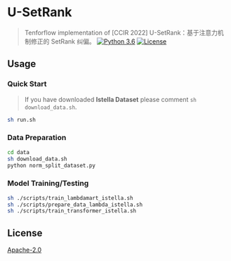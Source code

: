 # U-SetRank

> Tenforflow implementation of [CCIR 2022] U-SetRank：基于注意力机制修正的 SetRank 纠偏。
[![Python 3.6](https://img.shields.io/badge/python-3.6%20%7C%203.7-blue.svg)](https://www.python.org/downloads/release/python-360/)
[![License](https://img.shields.io/badge/License-Apache%202.0-yellowgreen.svg)](https://opensource.org/licenses/Apache-2.0)

## Usage

### Quick Start
> If you have downloaded **Istella Dataset** please comment `sh download_data.sh`.
```bash
sh run.sh
```
### Data Preparation
```bash
cd data
sh download_data.sh
python norm_split_dataset.py
```

### Model Training/Testing
```bash
sh ./scripts/train_lambdamart_istella.sh
sh ./scripts/prepare_data_lambda_istella.sh
sh ./scripts/train_transformer_istella.sh
```


## License

[Apache-2.0](https://opensource.org/licenses/Apache-2.0)

